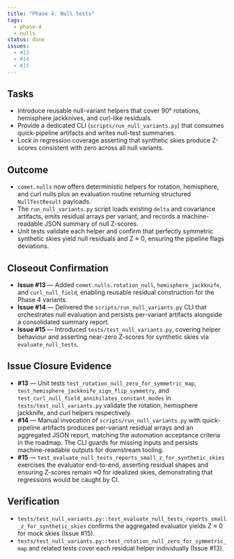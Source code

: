 ```yaml
---
title: "Phase 4: Null tests"
tags:
  - phase-4
  - nulls
status: done
issues:
  - #13
  - #14
  - #15
---
```


## Tasks
- Introduce reusable null-variant helpers that cover 90° rotations, hemisphere jackknives, and curl-like residuals.
- Provide a dedicated CLI (`scripts/run_null_variants.py`) that consumes quick-pipeline artifacts and writes null-test summaries.
- Lock in regression coverage asserting that synthetic skies produce Z-scores consistent with zero across all null variants.

## Outcome
- `comet.nulls` now offers deterministic helpers for rotation, hemisphere, and curl nulls plus an evaluation routine returning structured `NullTestResult` payloads.
- The `run_null_variants.py` script loads existing `delta` and covariance artifacts, emits residual arrays per variant, and records a machine-readable JSON summary of null Z-scores.
- Unit tests validate each helper and confirm that perfectly symmetric synthetic skies yield null residuals and Z ≈ 0, ensuring the pipeline flags deviations.

## Closeout Confirmation
- **Issue #13** — Added `comet.nulls.rotation_null`, `hemisphere_jackknife`, and `curl_null_field`, enabling reusable residual construction for the Phase 4 variants.
- **Issue #14** — Delivered the `scripts/run_null_variants.py` CLI that orchestrates null evaluation and persists per-variant artifacts alongside a consolidated summary report.
- **Issue #15** — Introduced `tests/test_null_variants.py`, covering helper behaviour and asserting near-zero Z-scores for synthetic skies via `evaluate_null_tests`.

## Issue Closure Evidence
- **#13** — Unit tests `test_rotation_null_zero_for_symmetric_map`, `test_hemisphere_jackknife_sign_flip_symmetry`, and `test_curl_null_field_annihilates_constant_modes` in `tests/test_null_variants.py` validate the rotation, hemisphere jackknife, and curl helpers respectively.
- **#14** — Manual invocation of `scripts/run_null_variants.py` with quick-pipeline artifacts produces per-variant residual arrays and an aggregated JSON report, matching the automation acceptance criteria in the roadmap. The CLI guards for missing inputs and persists machine-readable outputs for downstream tooling.
- **#15** — `test_evaluate_null_tests_reports_small_z_for_synthetic_skies` exercises the evaluator end-to-end, asserting residual shapes and ensuring Z-scores remain ≈0 for idealized skies, demonstrating that regressions would be caught by CI.

## Verification
- `tests/test_null_variants.py::test_evaluate_null_tests_reports_small_z_for_synthetic_skies` confirms the aggregated evaluator yields Z ≈ 0 for mock skies (Issue #15).
- `tests/test_null_variants.py::test_rotation_null_zero_for_symmetric_map` and related tests cover each residual helper individually (Issue #13).
